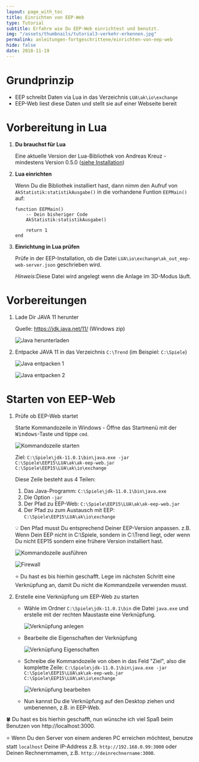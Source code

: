 ```yaml
---
layout: page_with_toc
title: Einrichten von EEP-Web
type: Tutorial
subtitle: Erfahre wie Du EEP-Web einrichtest und benutzt.  
img: "/assets/thumbnails/tutorial3-verkehr-erkennen.jpg"
permalink: anleitungen-fortgeschrittene/einrichten-von-eep-web
hide: false
date: 2018-11-19
---
```

# Grundprinzip

* EEP schreibt Daten via Lua in das Verzeichnis ```LUA\ak\io\exchange```
* EEP-Web liest diese Daten und stellt sie auf einer Webseite bereit

# Vorbereitung in Lua

1. **Du brauchst für Lua**

   Eine aktuelle Version der Lua-Bibliothek von Andreas Kreuz - mindestens Version 0.5.0 ([siehe Installation](../_anleitungen-anfaenger/installation))

2. **Lua einrichten**

   Wenn Du die Bibliothek installiert hast, dann nimm den Aufruf von ```AkStatistik:statistikAusgabe()``` in die vorhandene Funtion ```EEPMain()``` auf:
    ```
    function EEPMain()
        -- Dein bisheriger Code
        AkStatistik:statistikAusgabe()

        return 1
    end
    ```

3. **Einrichtung in Lua prüfen**

   Prüfe in der EEP-Installation, ob die Datei ```LUA\io\exchange\ak_out_eep-web-server.json``` geschrieben wird.

   _Hinweis_:Diese Datei wird angelegt wenn die Anlage im 3D-Modus läuft.


# Vorbereitungen

1. Lade Dir JAVA 11 herunter

    Quelle: https://jdk.java.net/11/ (Windows zip)

    ![Java herunterladen](../assets/tutorial/eep-web-installation/01-java-download.png)

2. Entpacke JAVA 11 in das Verzeichnis ```C:\Trend``` (im Beispiel: ```C:\Spiele```)

     ![Java entpacken 1](../assets/tutorial/eep-web-installation/02-java-entpacken.png)

     ![Java entpacken 2](../assets/tutorial/eep-web-installation/03-java-entpacken-2.png)

# Starten von EEP-Web

1. Prüfe ob EEP-Web startet

    Starte Kommandozeile in Windows - Öffne das Startmenü mit der <kbd>Windows</kbd>-Taste und tippe `cmd`.

    ![Kommandozeile starten](../assets/tutorial/eep-web-installation/07-kommandozeile-starten.png)

    Ziel: `C:\Spiele\jdk-11.0.1\bin\java.exe -jar C:\Spiele\EEP15\LUA\ak\ak-eep-web.jar C:\Spiele\EEP15\LUA\ak\io\exchange`

    Diese Zeile besteht aus 4 Teilen:

    1. Das Java-Programm: `C:\Spiele\jdk-11.0.1\bin\java.exe`
    2. Die Option `-jar`
    3. Der Pfad zu EEP-Web: `C:\Spiele\EEP15\LUA\ak\ak-eep-web.jar`
    4. Der Pfad zu zum Austausch mit EEP: `C:\Spiele\EEP15\LUA\ak\io\exchange`

    💡 Den Pfad musst Du entsprechend Deiner EEP-Version anpassen.
    z.B. Wenn Dein EEP nicht in C:\Spiele, sondern in C:\Trend liegt, oder wenn Du nicht EEP15 sondern eine frühere Version installiert hast.

    ![Kommandozeile ausführen](../assets/tutorial/eep-web-installation/08-server-starten.png)

    ![Firewall](../assets/tutorial/eep-web-installation/09-windows-firewall.png)

    ⭐ Du hast es bis hierhin geschafft.
    Lege im nächsten Schritt eine Verknüpfung an, damit Du nicht die Kommandzeile verwenden musst.

2. Erstelle eine Verknüpfung um EEP-Web zu starten

    * Wähle im Ordner `C:\Spiele\jdk-11.0.1\bin` die Datei `java.exe` und erstelle mit der rechten Maustaste eine Verknüpfung.

      ![Verknüpfung anlegen](../assets/tutorial/eep-web-installation/04-verknuepfung.png)

    * Bearbeite die Eigenschaften der Verknüpfung

      ![Verknüpfung Eigenschaften](../assets/tutorial/eep-web-installation/05-verknuepfung-eigenschaften.png)

    * Schreibe die Kommandozeile von oben in das Feld "Ziel", also die komplette Zeile:
      `C:\Spiele\jdk-11.0.1\bin\java.exe -jar C:\Spiele\EEP15\LUA\ak\ak-eep-web.jar C:\Spiele\EEP15\LUA\ak\io\exchange`

      ![Verknüpfung bearbeiten](../assets/tutorial/eep-web-installation/06-verknuepfung-bearbeiten.png)

    * Nun kannst Du die Verknüpfung auf den Desktop ziehen und umbenennen, z.B. in EEP-Web.


🍀 Du hast es bis hierhin geschafft, nun wünsche ich viel Spaß beim Benutzen von http://localhost:3000.

⭐ Wenn Du den Server von einem anderen PC erreichen möchtest, benutze statt `localhost` Deine IP-Address
z.B. `http://192.168.0.99:3000` oder Deinen Rechnernmamen, z.B. `http://deinrechnername:3000`. 